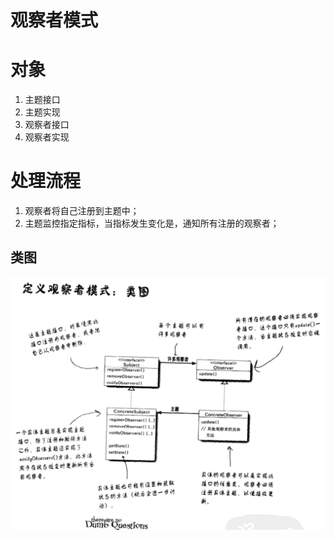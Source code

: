 # 观察者模式
# 对象
  1. 主题接口
  2. 主题实现
  3. 观察者接口
  4. 观察者实现
  
# 处理流程
  1. 观察者将自己注册到主题中；
  2. 主题监控指定指标，当指标发生变化是，通知所有注册的观察者；
  
  ## 类图
  ![类图.观察者模式.jpg](类图.观察者模式.jpg)
